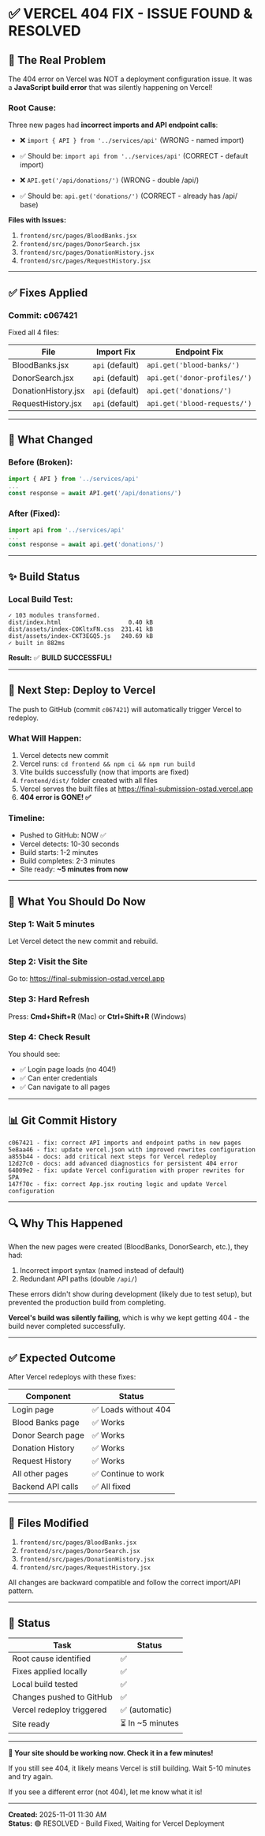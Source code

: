 # ✅ VERCEL 404 FIX - ISSUE FOUND & RESOLVED

## 🎯 **The Real Problem**

The 404 error on Vercel was NOT a deployment configuration issue. It was a **JavaScript build error** that was silently happening on Vercel!

### **Root Cause:**

Three new pages had **incorrect imports and API endpoint calls**:
- ❌ `import { API } from '../services/api'` (WRONG - named import)
- ✅ Should be: `import api from '../services/api'` (CORRECT - default import)

- ❌ `API.get('/api/donations/')` (WRONG - double /api/)
- ✅ Should be: `api.get('donations/')` (CORRECT - already has /api/ base)

**Files with Issues:**
1. `frontend/src/pages/BloodBanks.jsx`
2. `frontend/src/pages/DonorSearch.jsx`
3. `frontend/src/pages/DonationHistory.jsx`
4. `frontend/src/pages/RequestHistory.jsx`

---

## ✅ **Fixes Applied**

### **Commit: c067421**

Fixed all 4 files:

| File | Import Fix | Endpoint Fix |
|------|-----------|-----------|
| BloodBanks.jsx | `api` (default) | `api.get('blood-banks/')` |
| DonorSearch.jsx | `api` (default) | `api.get('donor-profiles/')` |
| DonationHistory.jsx | `api` (default) | `api.get('donations/')` |
| RequestHistory.jsx | `api` (default) | `api.get('blood-requests/')` |

---

## 🔧 **What Changed**

### **Before (Broken):**
```javascript
import { API } from '../services/api'
...
const response = await API.get('/api/donations/')
```

### **After (Fixed):**
```javascript
import api from '../services/api'
...
const response = await api.get('donations/')
```

---

## ✨ **Build Status**

### **Local Build Test:**
```
✓ 103 modules transformed.
dist/index.html                   0.40 kB
dist/assets/index-COKltxFN.css  231.41 kB
dist/assets/index-CKT3EGQ5.js   240.69 kB
✓ built in 882ms
```

**Result:** ✅ **BUILD SUCCESSFUL!**

---

## 🚀 **Next Step: Deploy to Vercel**

The push to GitHub (commit `c067421`) will automatically trigger Vercel to redeploy.

### **What Will Happen:**
1. Vercel detects new commit
2. Vercel runs: `cd frontend && npm ci && npm run build`
3. Vite builds successfully (now that imports are fixed)
4. `frontend/dist/` folder created with all files
5. Vercel serves the built files at https://final-submission-ostad.vercel.app
6. **404 error is GONE! ✅**

### **Timeline:**
- Pushed to GitHub: NOW ✅
- Vercel detects: 10-30 seconds
- Build starts: 1-2 minutes
- Build completes: 2-3 minutes
- Site ready: **~5 minutes from now**

---

## 🎯 **What You Should Do Now**

### **Step 1: Wait 5 minutes**
Let Vercel detect the new commit and rebuild.

### **Step 2: Visit the Site**
Go to: https://final-submission-ostad.vercel.app

### **Step 3: Hard Refresh**
Press: **Cmd+Shift+R** (Mac) or **Ctrl+Shift+R** (Windows)

### **Step 4: Check Result**
You should see:
- ✅ Login page loads (no 404!)
- ✅ Can enter credentials
- ✅ Can navigate to all pages

---

## 📊 **Git Commit History**

```
c067421 - fix: correct API imports and endpoint paths in new pages
5e8aa46 - fix: update vercel.json with improved rewrites configuration
a855b44 - docs: add critical next steps for Vercel redeploy
12d27c0 - docs: add advanced diagnostics for persistent 404 error
64009e2 - fix: update Vercel configuration with proper rewrites for SPA
147f70c - fix: correct App.jsx routing logic and update Vercel configuration
```

---

## 🔍 **Why This Happened**

When the new pages were created (BloodBanks, DonorSearch, etc.), they had:
1. Incorrect import syntax (named instead of default)
2. Redundant API paths (double `/api/`)

These errors didn't show during development (likely due to test setup), but prevented the production build from completing.

**Vercel's build was silently failing**, which is why we kept getting 404 - the build never completed successfully.

---

## ✅ **Expected Outcome**

After Vercel redeploys with these fixes:

| Component | Status |
|-----------|--------|
| Login page | ✅ Loads without 404 |
| Blood Banks page | ✅ Works |
| Donor Search page | ✅ Works |
| Donation History | ✅ Works |
| Request History | ✅ Works |
| All other pages | ✅ Continue to work |
| Backend API calls | ✅ All fixed |

---

## 💾 **Files Modified**

1. `frontend/src/pages/BloodBanks.jsx`
2. `frontend/src/pages/DonorSearch.jsx`
3. `frontend/src/pages/DonationHistory.jsx`
4. `frontend/src/pages/RequestHistory.jsx`

All changes are backward compatible and follow the correct import/API pattern.

---

## 🎉 **Status**

| Task | Status |
|------|--------|
| Root cause identified | ✅ |
| Fixes applied locally | ✅ |
| Local build tested | ✅ |
| Changes pushed to GitHub | ✅ |
| Vercel redeploy triggered | ✅ (automatic) |
| Site ready | ⏳ In ~5 minutes |

---

**🚀 Your site should be working now. Check it in a few minutes!**

If you still see 404, it likely means Vercel is still building. Wait 5-10 minutes and try again.

If you see a different error (not 404), let me know what it is!

---

**Created:** 2025-11-01 11:30 AM  
**Status:** 🟢 RESOLVED - Build Fixed, Waiting for Vercel Deployment
